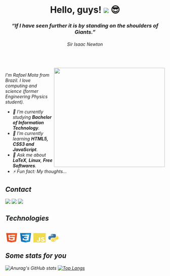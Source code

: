 <!--
**fael-atom/fael-atom** is a ✨ _special_ ✨ repository because its `README.md` (this file) appears on your GitHub profile.-->

<h1 align="center">Hello, guys! <img src="https://raw.githubusercontent.com/kaueMarques/kaueMarques/master/hi.gif" width="30px"> 😎 </h1> 

<h3 align="center"><i>“If I have seen further it is by standing on the shoulders of Giants.”</it></h3>
<h6 align="center">Sir Isaac Newton</h6>

<br>
<br>

<img align="right" src="https://media4.giphy.com/media/xT9IgzoKnwFNmISR8I/giphy.gif?cid=ecf05e47oeoixpqnw6kt0ytmah6acswz8np8lozv9w1td93y&rid=giphy.gif&ct=g" width="350" height="313"/>


I'm Rafael Mota from Brazil. 
I love computing and science (former Engineering Physics student).

- 🔭 I’m currently studying **Bachelor of Information Technology**.
- 🌱 I’m currently learning **HTML5, CSS3 and JavaScript**.
- 💬 Ask me about **LaTeX**, **Linux**, **Free Softwares**.
- ⚡ Fun fact: My thoughts...


## Contact
 
<div> 
  <a href="https://www.linkedin.com/in/faelmota/" target="_blank"><img src="https://img.shields.io/badge/-LinkedIn-%230077B5?style=for-the-badge&logo=linkedin&logoColor=white" target="__blank"></a>  
  <a href="https://www.youtube.com/c/MundoExatas" target="_blank"><img src="https://img.shields.io/badge/YouTube-FF0000?style=for-the-badge&logo=youtube&logoColor=white" target="_blank"></a>
  <a href = "mailto:contato.mundoexatas@gmail.com"><img src="https://img.shields.io/badge/-Gmail-%23333?style=for-the-badge&logo=gmail&logoColor=white" target="_blank"></a>
</div>

## Technologies

<div style="display: inline_block"><br>
  <img align="center" alt="HTML" height="30" width="40" src="https://raw.githubusercontent.com/devicons/devicon/master/icons/html5/html5-original.svg">
  <img align="center" alt="CSS" height="30" width="40" src="https://raw.githubusercontent.com/devicons/devicon/master/icons/css3/css3-original.svg">
  <img align="center" alt="JavaScript" height="30" width="40" src="https://raw.githubusercontent.com/devicons/devicon/master/icons/javascript/javascript-plain.svg">
  <img align="center" alt="Python" height="30" width="40" src="https://raw.githubusercontent.com/devicons/devicon/master/icons/python/python-original.svg">
</div>
  
  
## Some stats for you

![Anurag's GitHub stats](https://github-readme-stats.vercel.app/api?username=fael-atom&show_icons=true&theme=merko)
[![Top Langs](https://github-readme-stats.vercel.app/api/top-langs/?username=anuraghazra&layout=compact)](https://github.com/anuraghazra/github-readme-stats)

  
  
  
  
  

